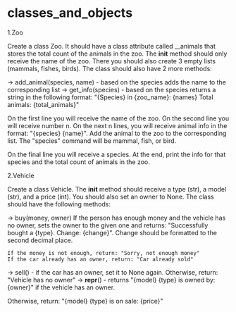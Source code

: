 # classes_and_objects
1.Zoo

Create a class Zoo. It should have a class attribute called __animals that stores the total count of the animals in
the zoo. The __init__ method should only receive the name of the zoo. There you should also create 3 empty lists
(mammals, fishes, birds). The class should also have 2 more methods:

-> add_animal(species, name) - based on the species adds the name to the corresponding list
-> get_info(species) - based on the species returns a string in the following format:
"{Species} in {zoo_name}: {names}
Total animals: {total_animals}"

On the first line you will receive the name of the zoo. On the second line you will receive number n. On the next n
lines, you will receive animal info in the format: "{species} {name}". Add the animal to the zoo to the
corresponding list. The "species" command will be mammal, fish, or bird.

On the final line you will receive a species. At the end, print the info for that species and the total count of animals
in the zoo.

2.Vehicle

Create a class Vehicle. The __init__ method should receive a type (str), a model (str), and a price (int). You
should also set an owner to None. The class should have the following methods:

-> buy(money, owner)
    If the person has enough money and the vehicle has no owner, sets the owner to the given one and
    returns: "Successfully bought a {type}. Change: {change}". Change should be
    formatted to the second decimal place.

    If the money is not enough, return: "Sorry, not enough money"
    If the car already has an owner, return: "Car already sold"
-> sell() - if the car has an owner, set it to None again. Otherwise, return: "Vehicle has no owner"
-> __repr__() - returns "{model} {type} is owned by: {owner}" if the vehicle has an owner.

Otherwise, return: "{model} {type} is on sale: {price}"